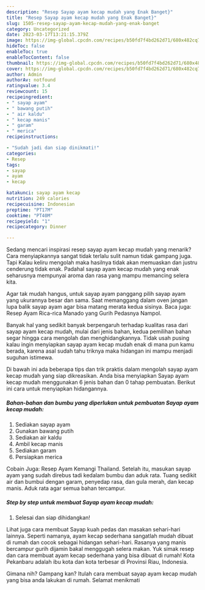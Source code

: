 ```yaml
---
description: "Resep Sayap ayam kecap mudah yang Enak Banget}"
title: "Resep Sayap ayam kecap mudah yang Enak Banget}"
slug: 1505-resep-sayap-ayam-kecap-mudah-yang-enak-banget
category: Uncategorized
date: 2023-03-17T13:21:15.379Z
image: https://img-global.cpcdn.com/recipes/b50fd7f4bd262d71/680x482cq70/sayap-ayam-kecap-mudah-foto-resep-utama.jpg
hideToc: false
enableToc: true
enableTocContent: false
thumbnail: https://img-global.cpcdn.com/recipes/b50fd7f4bd262d71/680x482cq70/sayap-ayam-kecap-mudah-foto-resep-utama.jpg
cover: https://img-global.cpcdn.com/recipes/b50fd7f4bd262d71/680x482cq70/sayap-ayam-kecap-mudah-foto-resep-utama.jpg
author: Admin
authorAv: notfound
ratingvalue: 3.4
reviewcount: 15
recipeingredient:
- " sayap ayam"
- " bawang putih"
- " air kaldu"
- " kecap manis"
- " garam"
- " merica"
recipeinstructions:

- "Sudah jadi dan siap dinikmati!"
categories:
- Resep
tags:
- sayap
- ayam
- kecap

katakunci: sayap ayam kecap 
nutrition: 249 calories
recipecuisine: Indonesian
preptime: "PT17M"
cooktime: "PT40M"
recipeyield: "1"
recipecategory: Dinner

---
```



Sedang mencari inspirasi resep sayap ayam kecap mudah yang menarik? Cara menyiapkannya sangat tidak terlalu sulit namun tidak gampang juga. Tapi Kalau keliru mengolah maka hasilnya tidak akan memuaskan dan justru cenderung tidak enak. Padahal sayap ayam kecap mudah yang enak seharusnya mempunyai aroma dan rasa yang mampu memancing selera kita.


Agar tak mudah hangus, untuk sayap ayam panggang pilih sayap ayam yang ukurannya besar dan sama. Saat memanggang dalam oven jangan lupa balik sayap ayam agar bisa matang merata kedua sisinya. Baca juga: Resep Ayam Rica-rica Manado yang Gurih Pedasnya Nampol.

Banyak hal yang sedikit banyak berpengaruh terhadap kualitas rasa dari sayap ayam kecap mudah, mulai dari jenis bahan, kedua pemilihan bahan segar hingga cara mengolah dan menghidangkannya. Tidak usah pusing kalau ingin menyiapkan sayap ayam kecap mudah enak di mana pun kamu berada, karena asal sudah tahu triknya maka hidangan ini mampu menjadi suguhan istimewa.


Di bawah ini ada beberapa tips dan trik praktis dalam mengolah sayap ayam kecap mudah yang siap dikreasikan. Anda bisa menyiapkan Sayap ayam kecap mudah menggunakan 6 jenis bahan dan 0 tahap pembuatan. Berikut ini cara untuk menyiapkan hidangannya.

<!--inarticleads1-->

##### Bahan-bahan dan bumbu yang diperlukan untuk pembuatan Sayap ayam kecap mudah:

1. Sediakan  sayap ayam
1. Gunakan  bawang putih
1. Sediakan  air kaldu
1. Ambil  kecap manis
1. Sediakan  garam
1. Persiapkan  merica


Cobain Juga: Resep Ayam Kemangi Thailand. Setelah itu, masukan sayap ayam yang sudah direbus tadi kedalam bumbu dan aduk rata. Tuang sedikit air dan bumbui dengan garam, penyedap rasa, dan gula merah, dan kecap manis. Aduk rata agar semua bahan tercampur. 

<!--inarticleads2-->

##### Step by step untuk membuat Sayap ayam kecap mudah:


1. Selesai dan siap dihidangkan!

Lihat juga cara membuat Sayap kuah pedas dan masakan sehari-hari lainnya. Seperti namanya, ayam kecap sederhana sangatlah mudah dibuat di rumah dan cocok sebagai hidangan sehari-hari. Rasanya yang manis bercampur gurih dijamin bakal menggugah selera makan. Yuk simak resep dan cara membuat ayam kecap sederhana yang bisa dibuat di rumah! Kota Pekanbaru adalah ibu kota dan kota terbesar di Provinsi Riau, Indonesia. 

Gimana nih? Gampang kan? Itulah cara membuat sayap ayam kecap mudah yang bisa anda lakukan di rumah. Selamat menikmati
